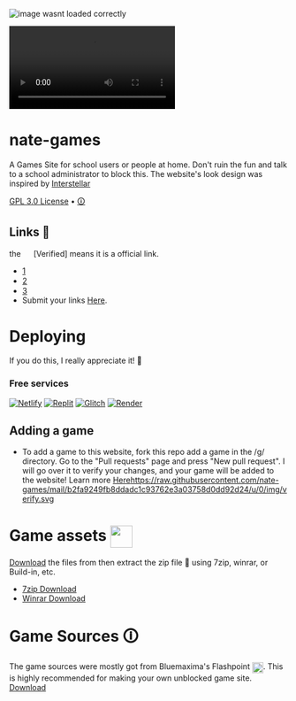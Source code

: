 <p><img src="/readme.gif" alt="image wasnt loaded correctly" title="nate-games GIF"></p>
<video controls>
  <source src="/trailer.mp4" type="video/mp4">
</video>

# nate-games
A Games Site for school users or people at home. Don't ruin the fun and talk to a school administrator to block this. The website's look design was inspired by [Interstellar](https://github.com/interstellarnetwork/interstellar)

[GPL 3.0 License](https://github.com/nate-games/nate-games.github.io/blob/main/LICENSE.md) • [🛈](https://docs.google.com/document/d/1Kli63OZz99Y0QaoXK4MKlcHudKZEGX351D1we5Ttnrk/edit?usp=sharing)

## Links 🔗
the <img src="https://cdn-icons-png.flaticon.com/512/9918/9918694.png" width="15" style="vertical-align: middle;"> [Verified] means it is a official link.
- [1](https://nate-games.github.io/)<img src="https://cdn-icons-png.flaticon.com/512/9918/9918694.png" width="15" style="vertical-align: middle;">
- [2](https://nate-games2.github.io/)<img src="https://cdn-icons-png.flaticon.com/512/9918/9918694.png" width="15" style="vertical-align: middle;">
- [3](https://nate-games.netlify.app/)<img src="https://cdn-icons-png.flaticon.com/512/9918/9918694.png" width="15" style="vertical-align: middle;">
- Submit your links [Here](https://docs.google.com/forms/d/e/1FAIpQLSeHFEk4rR1r98SnzdBStOPvv4zAr2OG-RkuajaafaFumVeHlQ/viewform).

# Deploying
If you do this, I really appreciate it! 🙏
### Free services

<a href="https://app.netlify.com/start"><img src="https://www.netlify.com/img/deploy/button.svg" alt="Netlify" /></a>
<a href="https://replit.com/@nate-games/nate-games?v=1"><img src="https://raw.githubusercontent.com/BinBashBanana/deploy-buttons/master/buttons/remade/replit.svg" alt="Replit" /></a>
<a href="https://glitch.com/edit/#!/import/github/nate-games/nate-games.github.io"><img src="https://camo.githubusercontent.com/b9ed2c6d05789a49ac411c259b7659ac0cfa03386be74f91fe6636420115ce98/68747470733a2f2f62696e6261736862616e616e612e6769746875622e696f2f6465706c6f792d627574746f6e732f627574746f6e732f72656d6164652f676c697463682e737667" alt="Glitch" /></a>
<a href="https://dashboard.render.com/select-repo?type=web"><img src="https://camo.githubusercontent.com/f893a13ee397f1e5dfc5f4ae1280a4667ba61e2ee623a0c688436f61523431c5/68747470733a2f2f62696e6261736862616e616e612e6769746875622e696f2f6465706c6f792d627574746f6e732f627574746f6e732f72656d6164652f72656e6465722e737667" alt="Render" /></a>

## Adding a game

- To add a game to this website, fork this repo add a game in the /g/ directory. Go to the "Pull requests" page and press "New pull request". I will go over it to verify your changes, and your game will be added to the website! Learn more [Here](https://docs.github.com/en/get-started/quickstart/contributing-to-projects)https://raw.githubusercontent.com/nate-games/mail/b2fa9249fb8ddadc1c93762e3a03758d0dd92d24/u/0/img/verify.svg
# Game assets <img src="https://static.wikia.nocookie.net/logopedia/images/a/a7/File_Explorer_2019.png/revision/latest?cb=20211010230212" width="40" style="vertical-align: middle;">
[Download](https://github.com/nate-games/nate-games.github.io/archive/refs/heads/main.zip) the files from then extract the zip file 📁 using 7zip, winrar, or Build-in, etc.
- [7zip Download](https://www.7-zip.org/)
- [Winrar Download](https://www.win-rar.com/download.html?&L=0)
# Game Sources 🛈
The game sources were mostly got from Bluemaxima's Flashpoint <img src="https://upload.wikimedia.org/wikipedia/commons/thumb/2/26/BlueMaxima%27s_Flashpoint_logo_-_inverted.svg/2048px-BlueMaxima%27s_Flashpoint_logo_-_inverted.svg.png" width="20" style="vertical-align: middle;">. This is highly recommended for making your own unblocked game site.
[Download](https://bluemaxima.org/flashpoint/)
